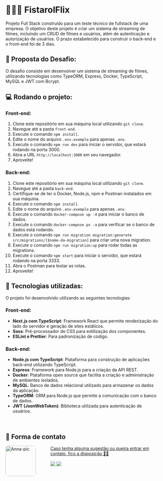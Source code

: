 # 👩🏻‍💻 FistarolFlix

Projeto Full Stack construído para um teste técnico de fullstack de uma empresa. O objetivo deste projeto é criar um sistema de streaming de filmes, incluindo um CRUD de filmes e usuários, além de autenticação e autorização de usuários. O prazo estabelecido para construir o back-end e o front-end foi de 3 dias.

## 🚀 Proposta do Desafio:
O desafio consiste em desenvolver um sistema de streaming de filmes, utilizando tecnologias como TypeORM, Express, Docker, TypeScript, MySQL e JWT com Bcrypt.

## 💻 Rodando o projeto:
### Front-end:
1. Clone este repositório em sua máquina local utilizando `git clone`.
2. Navegue até a pasta `front-end`.
3. Execute o comando `npm install`.
4. Edite o nome do arquivo `.env.exemplo` para apenas `.env`.
5. Execute o comando `npm run dev` para iniciar o servidor, que estará rodando na porta 3000.
6. Abra a URL `http://localhost:3000` em seu navegador.
7. Aproveite!

### Back-end:
1. Clone este repositório em sua máquina local utilizando `git clone`.
2. Navegue até a pasta `back-end`.
3. Certifique-se de ter o Docker, Node.js, npm e Postman instalados em sua máquina.
4. Execute o comando `npm install`.
5. Edite o nome do arquivo `.env.exemplo` para apenas `.env`.
6. Execute o comando `docker-compose up -d` para iniciar o banco de dados.
7. Execute o comando `docker-compose ps -a` para verificar se o banco de dados está rodando.
8. Execute o comando `npm run migration migration:generate src/migrations/[$nome-da-migration]` para criar uma nova migration.
9. Execute o comando `npm run migration:up` para rodar todas as migrations.
10. Execute o comando `npm start` para iniciar o servidor, que estará rodando na porta 3333.
11. Abra o Postman para testar as rotas.
12. Aproveite!

## 🔧 Tecnologias utilizadas:
O projeto foi desenvolvido utilizando as seguintes tecnologias:

### Front-end:
- **Next.js com TypeScript**: Framework React que permite renderização do lado do servidor e geração de sites estáticos.
- **Sass**: Pré-processador de CSS para estilização dos componentes.
- **ESLint e Prettier**: Para padronização de código.

### Back-end:
- **Node.js com TypeScript**: Plataforma para construção de aplicações back-end utilizando TypeScript.
- **Express**: Framework para Node.js para a criação da API REST.
- **Docker**: Plataforma open source que facilita a criação e administração de ambientes isolados.
- **MySQL**: Banco de dados relacional utilizado para armazenar os dados da aplicação.
- **TypeORM**: ORM para Node.js que permite a comunicação com o banco de dados.
- **JWT (JsonWebToken)**: Biblioteca utilizada para autenticação de usuários.
<br><br><br>

## 🌺 Forma de contato
<div style="display: inline_block">
  <a href="https://www.linkedin.com/in/anna-luiza-camargo-fistarol/">
  <img align="left" alt="Anna-pic" height="100rem" style="border-radius:0.5rem; margin-right:3rem;" src="https://media.licdn.com/dms/image/D4D03AQEQu6kp1suoaA/profile-displayphoto-shrink_200_200/0/1702769754300?e=1716422400&v=beta&t=_mFasDyCVQZxCuQ2s_twUkLSEdbej9YVUjQEbmxWd14">
  Caso tenha alguma sugestão ou queira entrar em contato, fico a disposição 🥰💖
</div>
<br>
<div>
  <a href="https://www.linkedin.com/in/anna-luiza-camargo-fistarol/" target="_blank"><img src="https://img.shields.io/badge/-LinkedIn-%230077B5?style=for-the-badge&logo=linkedin&logoColor=white" target="_blank"></a> 
  <a href = "mailto:luizafistarol@gmail.com"><img src="https://img.shields.io/badge/Gmail-D14836?style=for-the-badge&logo=gmail&logoColor=white" target="_blank"></a>
</div>
<br><br>

